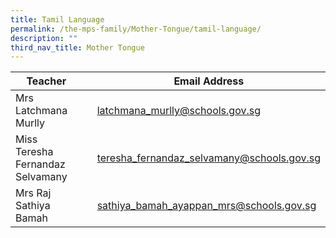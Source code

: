 ```yaml
---
title: Tamil Language
permalink: /the-mps-family/Mother-Tongue/tamil-language/
description: ""
third_nav_title: Mother Tongue
---
```

| Teacher |  | Email Address |
| -------- | -------- | -------- |
| Mrs Latchmana Murlly     |      | latchmana_murlly@schools.gov.sg     |
| Miss Teresha Fernandaz Selvamany     |      | teresha_fernandaz_selvamany@schools.gov.sg     |
| Mrs Raj Sathiya Bamah     |      | sathiya_bamah_ayappan_mrs@schools.gov.sg     |